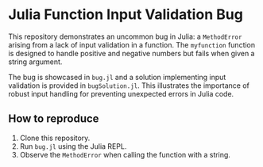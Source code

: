# Julia Function Input Validation Bug

This repository demonstrates an uncommon bug in Julia: a `MethodError` arising from a lack of input validation in a function. The `myfunction` function is designed to handle positive and negative numbers but fails when given a string argument.

The bug is showcased in `bug.jl` and a solution implementing input validation is provided in `bugSolution.jl`. This illustrates the importance of robust input handling for preventing unexpected errors in Julia code.

## How to reproduce

1. Clone this repository.
2. Run `bug.jl` using the Julia REPL.
3. Observe the `MethodError` when calling the function with a string.